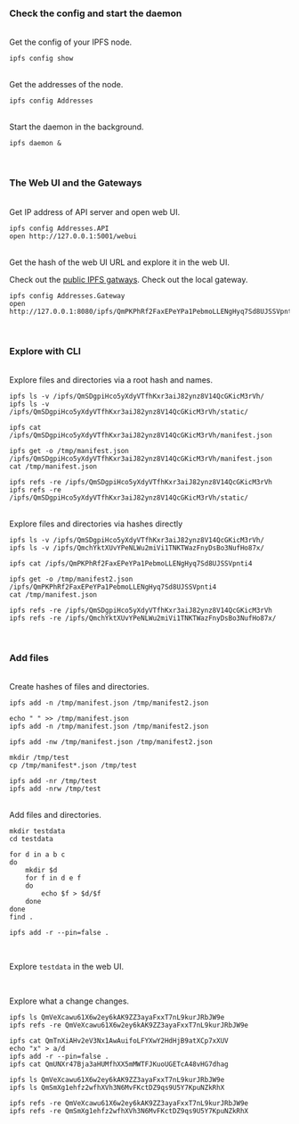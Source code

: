 ### Check the config and start the daemon

<br>
Get the config of your IPFS node.

```
ipfs config show
```

<br>
Get the addresses of the node.

```
ipfs config Addresses
```


<br>
Start the daemon in the background.

```
ipfs daemon &
```

<br>

### The Web UI and the Gateways

<br>
Get IP address of API server and open web UI.

```
ipfs config Addresses.API
open http://127.0.0.1:5001/webui
```

<br>
Get the hash of the web UI URL and explore it in the web UI. 

Check out the [public IPFS gatways](https://ipfs.github.io/public-gateway-checker/).
Check out the local gateway.

```
ipfs config Addresses.Gateway
open http://127.0.0.1:8080/ipfs/QmPKPhRf2FaxEPeYPa1PebmoLLENgHyq7Sd8UJSSVpnti4
```

<br>

### Explore with CLI 

<br>
Explore files and directories via a root hash and names.

```
ipfs ls -v /ipfs/QmSDgpiHco5yXdyVTfhKxr3aiJ82ynz8V14QcGKicM3rVh/
ipfs ls -v /ipfs/QmSDgpiHco5yXdyVTfhKxr3aiJ82ynz8V14QcGKicM3rVh/static/

ipfs cat /ipfs/QmSDgpiHco5yXdyVTfhKxr3aiJ82ynz8V14QcGKicM3rVh/manifest.json

ipfs get -o /tmp/manifest.json /ipfs/QmSDgpiHco5yXdyVTfhKxr3aiJ82ynz8V14QcGKicM3rVh/manifest.json
cat /tmp/manifest.json

ipfs refs -re /ipfs/QmSDgpiHco5yXdyVTfhKxr3aiJ82ynz8V14QcGKicM3rVh
ipfs refs -re /ipfs/QmSDgpiHco5yXdyVTfhKxr3aiJ82ynz8V14QcGKicM3rVh/static/
```

<br>
Explore files and directories via hashes directly

```
ipfs ls -v /ipfs/QmSDgpiHco5yXdyVTfhKxr3aiJ82ynz8V14QcGKicM3rVh/
ipfs ls -v /ipfs/QmchYktXUvYPeNLWu2miVi1TNKTWazFnyDsBo3NufHo87x/

ipfs cat /ipfs/QmPKPhRf2FaxEPeYPa1PebmoLLENgHyq7Sd8UJSSVpnti4

ipfs get -o /tmp/manifest2.json /ipfs/QmPKPhRf2FaxEPeYPa1PebmoLLENgHyq7Sd8UJSSVpnti4
cat /tmp/manifest.json

ipfs refs -re /ipfs/QmSDgpiHco5yXdyVTfhKxr3aiJ82ynz8V14QcGKicM3rVh
ipfs refs -re /ipfs/QmchYktXUvYPeNLWu2miVi1TNKTWazFnyDsBo3NufHo87x/
```
<br>

### Add files

<br>
Create hashes of files and directories.

```
ipfs add -n /tmp/manifest.json /tmp/manifest2.json

echo " " >> /tmp/manifest.json
ipfs add -n /tmp/manifest.json /tmp/manifest2.json

ipfs add -nw /tmp/manifest.json /tmp/manifest2.json

mkdir /tmp/test
cp /tmp/manifest*.json /tmp/test

ipfs add -nr /tmp/test
ipfs add -nrw /tmp/test
```

<br>
Add files and directories.

```
mkdir testdata
cd testdata

for d in a b c
do
    mkdir $d
    for f in d e f
    do
        echo $f > $d/$f
    done
done
find .

ipfs add -r --pin=false .
```

<br>

Explore ```testdata``` in the web UI.


<br>

Explore what a change changes.

```
ipfs ls QmVeXcawu61X6w2ey6kAK9ZZ3ayaFxxT7nL9kurJRbJW9e
ipfs refs -re QmVeXcawu61X6w2ey6kAK9ZZ3ayaFxxT7nL9kurJRbJW9e

ipfs cat QmTnXiAHv2eV3Nx1AwAuifoLFYXwY2HdHjB9atXCp7xXUV
echo "x" > a/d
ipfs add -r --pin=false .
ipfs cat QmUNXr47Bja3aHUMfhXX5mMWTFJKuoUGETcA48vHG7dhag

ipfs ls QmVeXcawu61X6w2ey6kAK9ZZ3ayaFxxT7nL9kurJRbJW9e
ipfs ls QmSmXg1ehfz2wfhXVh3N6MvFKctDZ9qs9U5Y7KpuNZkRhX

ipfs refs -re QmVeXcawu61X6w2ey6kAK9ZZ3ayaFxxT7nL9kurJRbJW9e
ipfs refs -re QmSmXg1ehfz2wfhXVh3N6MvFKctDZ9qs9U5Y7KpuNZkRhX
```


